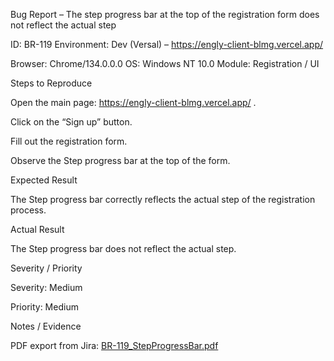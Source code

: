 Bug Report – The step progress bar at the top of the registration form does not reflect the actual step

ID: BR-119
Environment: Dev (Versal) – https://engly-client-blmg.vercel.app/

Browser: Chrome/134.0.0.0
OS: Windows NT 10.0
Module: Registration / UI

Steps to Reproduce

Open the main page: https://engly-client-blmg.vercel.app/
.

Click on the “Sign up” button.

Fill out the registration form.

Observe the Step progress bar at the top of the form.

Expected Result

The Step progress bar correctly reflects the actual step of the registration process.

Actual Result

The Step progress bar does not reflect the actual step.

Severity / Priority

Severity: Medium

Priority: Medium

Notes / Evidence

PDF export from Jira: [BR-119_StepProgressBar.pdf](./PDF/BR-119_StepProgressBar.pdf)